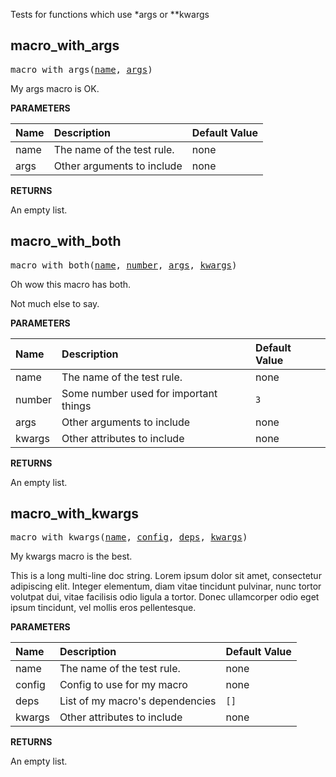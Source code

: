 <!-- Generated with Stardoc: http://skydoc.bazel.build -->

Tests for functions which use *args or **kwargs

<a id="macro_with_args"></a>

## macro_with_args

<pre>
macro_with_args(<a href="#macro_with_args-name">name</a>, <a href="#macro_with_args-args">args</a>)
</pre>

My args macro is OK.

**PARAMETERS**


| Name  | Description | Default Value |
| :------------- | :------------- | :------------- |
| <a id="macro_with_args-name"></a>name |  The name of the test rule.   |  none |
| <a id="macro_with_args-args"></a>args |  Other arguments to include   |  none |

**RETURNS**

An empty list.


<a id="macro_with_both"></a>

## macro_with_both

<pre>
macro_with_both(<a href="#macro_with_both-name">name</a>, <a href="#macro_with_both-number">number</a>, <a href="#macro_with_both-args">args</a>, <a href="#macro_with_both-kwargs">kwargs</a>)
</pre>

Oh wow this macro has both.

Not much else to say.


**PARAMETERS**


| Name  | Description | Default Value |
| :------------- | :------------- | :------------- |
| <a id="macro_with_both-name"></a>name |  The name of the test rule.   |  none |
| <a id="macro_with_both-number"></a>number |  Some number used for important things   |  <code>3</code> |
| <a id="macro_with_both-args"></a>args |  Other arguments to include   |  none |
| <a id="macro_with_both-kwargs"></a>kwargs |  Other attributes to include   |  none |

**RETURNS**

An empty list.


<a id="macro_with_kwargs"></a>

## macro_with_kwargs

<pre>
macro_with_kwargs(<a href="#macro_with_kwargs-name">name</a>, <a href="#macro_with_kwargs-config">config</a>, <a href="#macro_with_kwargs-deps">deps</a>, <a href="#macro_with_kwargs-kwargs">kwargs</a>)
</pre>

My kwargs macro is the best.

This is a long multi-line doc string.
Lorem ipsum dolor sit amet, consectetur adipiscing elit. Integer
elementum, diam vitae tincidunt pulvinar, nunc tortor volutpat dui,
vitae facilisis odio ligula a tortor. Donec ullamcorper odio eget ipsum tincidunt,
vel mollis eros pellentesque.


**PARAMETERS**


| Name  | Description | Default Value |
| :------------- | :------------- | :------------- |
| <a id="macro_with_kwargs-name"></a>name |  The name of the test rule.   |  none |
| <a id="macro_with_kwargs-config"></a>config |  Config to use for my macro   |  none |
| <a id="macro_with_kwargs-deps"></a>deps |  List of my macro's dependencies   |  <code>[]</code> |
| <a id="macro_with_kwargs-kwargs"></a>kwargs |  Other attributes to include   |  none |

**RETURNS**

An empty list.


